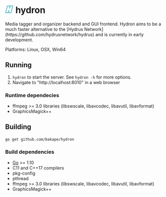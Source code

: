 <h1> 
   <img src="logo/Hydron.png" alt="Hydron" height="25px"> hydron
</h1>
Media tagger and organizer backend and GUI frontend.
Hydron aims to be a much faster alternative to the
[Hydrus Network](https://github.com/hydrusnetwork/hydrus) and is currently in
early development.

Platforms: Linux, OSX, Win64

## Running

1. `hydron` to start the server. See `hydron -h` for more options.
2. Navigate to "http://localhost:8010" in a web browser

### Runtime dependecies
* ffmpeg >= 3.0 libraries (libswscale, libavcodec, libavutil, libavformat)
* GraphicsMagick++

## Building

`go get github.com/bakape/hydron`

### Build dependencies
* [Go](https://golang.org/doc/install) >= 1.10
* C11 and C++17 compilers
* pkg-config
* pthread
* ffmpeg >= 3.0 libraries (libswscale, libavcodec, libavutil, libavformat)
* GraphicsMagick++
